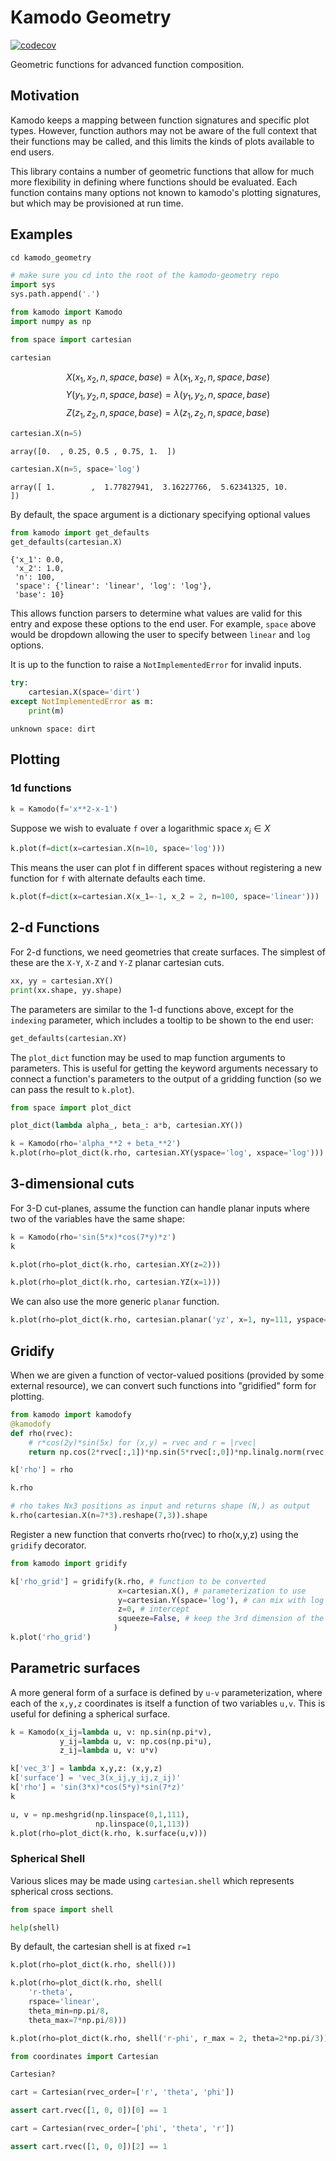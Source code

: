 <!-- #region -->

# Kamodo Geometry

[![codecov](https://codecov.io/gh/EnsembleGovServices/kamodo-geometry/branch/master/graph/badge.svg)](https://codecov.io/gh/EnsembleGovServices/kamodo-geometry)

Geometric functions for advanced function composition.

## Motivation
Kamodo keeps a mapping between function signatures and specific plot types.
However, function authors may not be aware of the full context that their functions may be called, and this limits the kinds of plots available to end users.

This library contains a number of geometric functions that allow for much more flexibility in defining where functions should be evaluated. Each function contains many options not known to kamodo's plotting signatures, but which may be provisioned at run time.


## Examples


<!-- #endregion -->

```python
cd kamodo_geometry
```

```python
# make sure you cd into the root of the kamodo-geometry repo
import sys
sys.path.append('.')
```

```python
from kamodo import Kamodo
import numpy as np
```

```python
from space import cartesian
```

```python
cartesian
```

$$X{\left(x_{1},x_{2},n,space,base \right)} = \lambda{\left(x_{1},x_{2},n,space,base \right)}$$
$$Y{\left(y_{1},y_{2},n,space,base \right)} = \lambda{\left(y_{1},y_{2},n,space,base \right)}$$
$$Z{\left(z_{1},z_{2},n,space,base \right)} = \lambda{\left(z_{1},z_{2},n,space,base \right)}$$


```python
cartesian.X(n=5)
```

`array([0.  , 0.25, 0.5 , 0.75, 1.  ])`

```python
cartesian.X(n=5, space='log')
```

`array([ 1.        ,  1.77827941,  3.16227766,  5.62341325, 10.        ])`


By default, the space argument is a dictionary specifying optional values

```python
from kamodo import get_defaults
get_defaults(cartesian.X)
```

```
{'x_1': 0.0,
 'x_2': 1.0,
 'n': 100,
 'space': {'linear': 'linear', 'log': 'log'},
 'base': 10}
 ```


This allows function parsers to determine what values are valid for this entry and expose these options to the end user. For example, `space` above would be dropdown allowing the user to specify between `linear` and `log` options.


It is up to the function to raise a `NotImplementedError` for invalid inputs. 

```python
try:
    cartesian.X(space='dirt')
except NotImplementedError as m:
    print(m)
```

`unknown space: dirt`


## Plotting

### 1d functions

```python
k = Kamodo(f='x**2-x-1')
```

Suppose we wish to evaluate `f` over a logarithmic space $x_i \in X$

```python
k.plot(f=dict(x=cartesian.X(n=10, space='log')))
```

This means the user can plot f in different spaces without registering a new function for `f` with alternate defaults each time.

```python
k.plot(f=dict(x=cartesian.X(x_1=-1, x_2 = 2, n=100, space='linear')))
```

## 2-d Functions


For 2-d functions, we need geometries that create surfaces. The simplest of these are the `X-Y`, `X-Z` and `Y-Z` planar cartesian cuts.

```python
xx, yy = cartesian.XY()
print(xx.shape, yy.shape)
```

The parameters are similar to the 1-d functions above, except for the `indexing` parameter, which includes a tooltip to be shown to the end user:

```python
get_defaults(cartesian.XY)
```

The `plot_dict` function may be used to map function arguments to parameters. This is useful for getting the keyword arguments necessary to connect a function's parameters to the output of a gridding function (so we can pass the result to `k.plot`).

```python
from space import plot_dict

plot_dict(lambda alpha_, beta_: a*b, cartesian.XY())
```

```python
k = Kamodo(rho='alpha_**2 + beta_**2')
k.plot(rho=plot_dict(k.rho, cartesian.XY(yspace='log', xspace='log')))
```

## 3-dimensional cuts

For 3-D cut-planes, assume the function can handle planar inputs where two of the variables have the same shape:


```python
k = Kamodo(rho='sin(5*x)*cos(7*y)*z')
k
```

```python
k.plot(rho=plot_dict(k.rho, cartesian.XY(z=2)))
```

```python
k.plot(rho=plot_dict(k.rho, cartesian.YZ(x=1)))
```

We can also use the more generic `planar` function.

```python
k.plot(rho=plot_dict(k.rho, cartesian.planar('yz', x=1, ny=111, yspace='log')))
```

## Gridify

When we are given a function of vector-valued positions (provided by some external resource), we can convert such functions into "gridified" form for plotting.

```python
from kamodo import kamodofy
@kamodofy
def rho(rvec):
    # r*cos(2y)*sin(5x) for (x,y) = rvec and r = |rvec|
    return np.cos(2*rvec[:,1])*np.sin(5*rvec[:,0])*np.linalg.norm(rvec, axis=1)

k['rho'] = rho

k.rho 
```

```python
# rho takes Nx3 positions as input and returns shape (N,) as output
k.rho(cartesian.X(n=7*3).reshape(7,3)).shape
```

Register a new function that converts rho(rvec) to rho(x,y,z) using the `gridify` decorator.

```python
from kamodo import gridify

k['rho_grid'] = gridify(k.rho, # function to be converted
                        x=cartesian.X(), # parameterization to use
                        y=cartesian.Y(space='log'), # can mix with log
                        z=0, # intercept
                        squeeze=False, # keep the 3rd dimension of the output
                       )
k.plot('rho_grid')
```

## Parametric surfaces

A more general form of a surface is defined by `u-v` parameterization, where each of the `x,y,z` coordinates is itself a function of two variables `u,v`. This is useful for defining a spherical surface.

```python
k = Kamodo(x_ij=lambda u, v: np.sin(np.pi*v),
           y_ij=lambda u, v: np.cos(np.pi*u),
           z_ij=lambda u, v: u*v)

k['vec_3'] = lambda x,y,z: (x,y,z)
k['surface'] = 'vec_3(x_ij,y_ij,z_ij)'
k['rho'] = 'sin(3*x)*cos(5*y)*sin(7*z)'
k
```

```python
u, v = np.meshgrid(np.linspace(0,1,111),
                   np.linspace(0,1,113))
k.plot(rho=plot_dict(k.rho, k.surface(u,v)))
```

### Spherical Shell


Various slices may be made using `cartesian.shell` which represents spherical cross sections.

```python
from space import shell
```

```python
help(shell)
```

By default, the cartesian shell is at fixed `r=1`

```python
k.plot(rho=plot_dict(k.rho, shell()))
```

```python
k.plot(rho=plot_dict(k.rho, shell(
    'r-theta',
    rspace='linear',
    theta_min=np.pi/8,
    theta_max=7*np.pi/8)))
```

```python
k.plot(rho=plot_dict(k.rho, shell('r-phi', r_max = 2, theta=2*np.pi/3)))
```

```python
from coordinates import Cartesian
```

```python
Cartesian?
```

```python
cart = Cartesian(rvec_order=['r', 'theta', 'phi'])

assert cart.rvec([1, 0, 0])[0] == 1
```

```python
cart = Cartesian(rvec_order=['phi', 'theta', 'r'])

assert cart.rvec([1, 0, 0])[2] == 1
```
